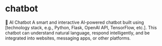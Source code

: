 # chatbot
🤖 AI Chatbot A smart and interactive AI-powered chatbot built using [technology stack, e.g., Python, Flask, OpenAI API, TensorFlow, etc.]. This chatbot can understand natural language, respond intelligently, and be integrated into websites, messaging apps, or other platforms.

